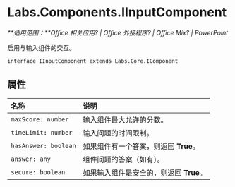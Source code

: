
# <a name="labs.components.iinputcomponent"></a>Labs.Components.IInputComponent

 _**适用范围：**Office 相关应用? | Office 外接程序? | Office Mix? | PowerPoint_

启用与输入组件的交互。

```
interface IInputComponent extends Labs.Core.IComponent
```


## <a name="properties"></a>属性


|名称|说明|
|:-----|:-----|
| `maxScore: number`|输入组件最大允许的分数。|
| `timeLimit: number`|输入问题的时间限制。|
| `hasAnswer: boolean`|如果组件有一个答案，则返回 **True**。|
| `answer: any`|组件问题的答案（如有）。|
| `secure: boolean`|如果输入组件是安全的，则返回 **True**。|

